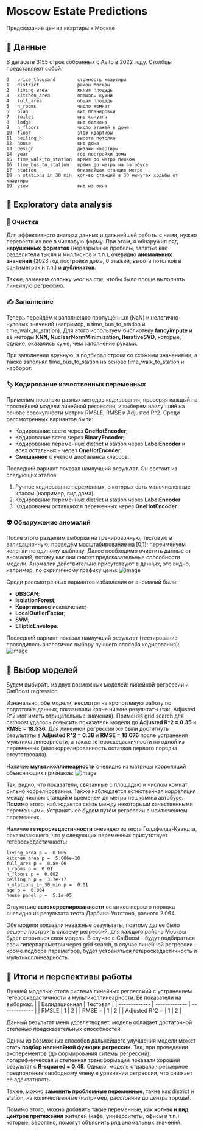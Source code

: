 # Moscow Estate Predictions
Предсказание цен на квартиры в Москве
## 📑 Данные
В датасете 3155 строк собранных с Аvito в 2022 году. Столбцы представляют собой:
 ```
 0   price_thousand        стоимость квартиры
 1   district              район Москвы
 2   living_area           жилая площадь
 3   kitchen_area          площадь кухни
 4   full_area             общая площадь
 5   n_rooms               число комнат
 6   plan                  вид планировки
 7   toilet                вид санузла
 8   lodge                 вид балкона
 9   n_floors              число этажей в доме
 10  floor                 этаж квартиры
 11  ceiling_h             высота потолка
 12  house                 вид дома
 13  design                дизайн квартиры
 14  year                  год постройки дома
 15  time_walk_to_station  время до метро пешком
 16  time_bus_to_station   время до метро на автобусе
 17  station               близжайшая станция метро
 18  n_stations_in_30_min  кол-во станций в 30 минутах ходьбы от квартиры
 19  view                  вид из окна
 ```
## 🤔 Exploratory data analysis
### 🧹 Очистка
Для эффективного анализа данных и дальнейшей работы с ними, нужно перевести их все в числовую форму. При этом, я обнаружил ряд **нарушенных форматов** (неразрывные пробелы, запятые как разделители тысяч и миллионов и т.п.), очевидно **аномальных значений** (2023 год постройки дома, 0 этажей, высота потолков в сантиметрах и т.п.) и **дубликатов**.

Также, заменим колонку _year_ на _age_, чтобы было проще выполнять линейную регрессию.
### ✍ Заполнение
Теперь перейдём к заполнению пропущённых (NaN) и нелогично-нулевых значений (например, в time_bus_to_station и time_walk_to_station). Для этого используем библиотеку **fancyimpute** и её методы **KNN, NuclearNormMinimization, IterativeSVD**, которые, однако, оказались хуже, чем заполнение руками.

При заполнении вручную, я подбирал строки со схожими значениями, а также заполнял time_bus_to_station на основе time_walk_to_station и наоборот.
### 🏷️ Кодирование качественных переменных
Применим несолько разных методов кодирования, проверяя каждый на простейшей модели линейной регрессии, и выберем наилучший на основе совокупности метрик RMSLE, RMSE и Adjusted R^2. Среди рассмотренных вариантов были:
- Кодирование всего через **OneHotEncoder**;
- Кодирование всего через **BinaryEncoder**;
- Кодирование переменных district и station через **LabelEncoder** и всех остальных - через **OneHotEncoder**;
- **Смешанное** с учётом дисбаланса классов.

Последний вариант показал наилучший результат. Он состоит из следующих этапов:
1. Ручное кодирование переменных, в которых есть малочисленные классы (например, вид дома).
2. Кодирование переменных district и station через **LabelEncoder**
3. Кодированеи оставшихся переменных через **OneHotEncoder**
### 👽 Обнаружение аномалий
После этого разделим выборки на тренировочную, тестовую и валидационную; проведём масштабирование на [0,1]; переименуем колонки по единому шаблону. Далее необходимо очистить данные от аномалий, потому как они снизят предсказательные способности модели. Аномалии действительно присутствуют в данных, это видно, например, по скрипичному графику цены:
![image](https://github.com/ForgotWhatItWas/MoscowEstatePredictions/assets/134389286/69f89cc8-bccb-425f-8339-3fdc3be67047)

Среди рассмотренных вариантов избавления от аномалий были:
- **DBSCAN**;
- **IsolationForest**;
- **Квартильное** исключение;
- **LocalOutlierFactor**;
- **SVM**;
- **EllipticEnvelope**.

Последний вариант показал наилучший результат (тестирование проводилось аналогично выбору лучшего способа кодирования):
![image](https://github.com/ForgotWhatItWas/MoscowEstatePredictions/assets/134389286/416e8e7b-a8ff-4653-a585-61658d5f66aa)
## 📐 Выбор моделей
Будем выбирать из двух возможных моделей: линейной регрессии и CatBoost regression.

Изначально, обе модели, несмотря на кропотливую работу по подготовке данных, показывали кране низкие результаты (так, Adjusted R^2 мог иметь отрицательные значения). Применяя grid search для catboost удалось повысить показатели модели до **Adjusted R^2 = 0.35** и **RMSE = 18.536**. Для линейной регрессии же были достигнуты результаты в **Adjusted R^2 = 0.38** и **RMSE = 18.076** после устранения мультиколлинеарности, а также гетероскедастичности по одной из переменных (автокоррелированность остатков первого порядка отсутствовала).

Наличие **мультиколлинеарности** очевидно из матрицы корреляций объясняющих признаков:
![image](https://github.com/ForgotWhatItWas/MoscowEstatePredictions/assets/134389286/0974c14a-5f4a-40e3-a136-577d6d433787)

Так, видно, что показатели, связанные с площадью и числом комнат сильно коррелированны. Также наблюдается естественная корреляция между числом станций и временем до метро пешком/на автобусе. Помимо этого, наблюдается связь между некоторыми качественными переменными. Устранять её будем путём регрессии с исключением переменных.

Наличие **гетероскедастичности** очевидно из теста Голдфелда-Квандта, показывающего, что у следующих переменных присутствует гетероскедастичность:
```
living_area p =  0.005
kitchen_area p =  5.006e-10
full_area p =  8.8e-06
n_rooms p =  0.01
n_floors p =  0.002
ceiling_h p =  3.7e-17
n_stations_in_30_min p =  0.01
age p =  0.004
house_panel p =  5.1e-05
```

Отсутствие **автокоррелированности** остатков первого порядка очевидно из результата теста Дарбина-Уотстона, равного 2.064.

Обе модели показали неважные результаты, поэтому далее было решено построить систему регрессий: для каждого района Москвы будет строиться своя модель. В случае с CatBoost - будут подбираться свои гиперпараметры через grid search, в случае линейной регрессии - кроме подбора параметров, будет устраняться гетероскедастичность и мультиколлинеарность.
## 🧮 Итоги и перспективы работы
Лучшей моделью стала система линейных регрессиий с устранением гетероскедастичности и мультиколлинеарности. Её показатели на выборках:
|  | Валидационная | Тестовая |
| ------------- | ------------- | ------------- |
| RMSLE  | 1 | 2  |
| RMSE =   | 1 | 2 |
| Adjusted R^2 =   | 1 | 2 |

Данный результат меня удовлетворяет, модель обладает достаточной степенью предсказательных способностей.

Одним из возможных способов дальнейшего улучшения модели может стать **подбор нелинейной функции регрессии**. Так, при проведении эксперементов (до формирования ситемы регрессий), логарифмическая и степенная трансформации показали хороший результат с **R-squared = 0.48**. Однако, модель отдавала чрезмерное предпочтение свободному члену в уравнении регрессии, что снижает её адекватность.

Также, можно **заменить проблемные переменные**, такие как district и station, на количественные (например, расстояние до центра города).

Помимо этого, можно добавить такие переменные, как **кол-во и вид центров притяжения** жителей (кафе, университеты, офисы и т.п.), которые, вероятно, помогут объяснить ряд аномальных значений.
